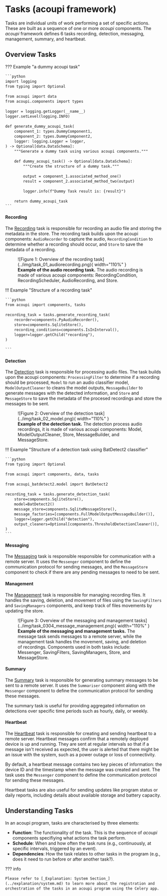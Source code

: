 # Tasks (acoupi framework)

Tasks are individual units of work performing a set of specific actions. These are built as a sequence of one or more _acoupi_ components. 
The _acoupi_ framework defines 6 tasks recording, detection, messaging, management, summary, and heartbeat. 

## Overview Tasks

??? Example "a dummy acoupi task"

    ```python
    import logging
    from typing import Optional

    from acoupi import data
    from acoupi.components import types

    logger = logging.getLogger(__name__)
    logger.setLevel(logging.INFO)

    def generate_dummy_acoupi_task(
        component_1: types.DummyComponent1,
        component_2: types.DummyComponent2,
        logger: logging.Logger = logger, 
    ) -> Optional[data.DataSchema]:
        """Generate a dummy task using various acoupi components."""

        def dummy_acoupi_task() -> Optional[data.DataSchema]:
            """Create the structure of a dummy task."""

            output = component_1.associated_method_one()
            result = component_2.associated_method_two(output)

            logger.info(f"Dummy Task result is: {result}")

        return dummy_acoupi_task
    ```

#### Recording

The [Recording](../reference/tasks.md) task is responsible for recording an audio file and storing the metadata in the store.
The recording task builds upon the acoupi components: `AudioRecorder` to capture the audio, `RecordingCondition` to determine whether a recording should occur, and `Store` to save the metadata of a recording.

<figure markdown="span">
    ![Figure 1: Overview of the recording task](../img/task_01_audiorecording.png){ width="110%" }
    <figcaption><b>Example of the audio recording task.</b> The audio recording is made of various acoupi components: RecordingCondition, RecordingScheduler, AudioRecording, and Store.
</figure>

!!! Example "Structure of a recording task"

    ```python
    from acoupi import components, tasks

    recording_task = tasks.generate_recording_task(
        recorder=components.PyAudioRecorder(),
        store=components.SqliteStore(),
        recording_conditions=components.IsInInterval(),
        logger=logger.getChild("recording"),
    )

    ```

#### Detection

The [Detection](../reference/tasks.md) task is responsible for processing audio files.
The task builds upon the acoupi components: `ProcessingFilter` to determine if a recording should be processed, `Model` to run an audio classifier model, `ModelOutputCleaner` to cleans the model outputs, `MessageBuilder` to generate messages with the detected information, and `Store` and `MessageStore` to save the metadata of the procesed recordings and store the messages to be sent.

<figure markdown="span">
    ![Figure 2: Overview of the detection task](../img/task_02_model.png){ width="110%" }
    <figcaption><b>Example of the detection task.</b> The detection process audio recordings, it is made of various acoupi components: Model, ModelOutputCleaner, Store, MessageBuilder, and MessageStore.
</figure>

!!! Example "Structure of a detection task using BatDetect2 classifier"

    ```python
    from typing import Optional

    from acoupi import components, data, tasks
    
    from acoupi_batdetect2.model import BatDetect2

    recording_task = tasks.generate_detection_task(
        store=components.SqliteStore(),
        model=BatDetect2()
        message_store=components.SqliteMessageStore(),
        message_factories=[components.FullModelOutputMessageBuilder()],
        logger=logger.getChild("detection"),
        output_cleaners=Optional[components.ThresholdDetectionCleaner()],
    )
    ```

#### Messaging

The [Messaging](../reference/tasks.md) task is responsible responsible for communication with a remote server.
It uses the `Messenger` component to define the communication protocol for sending messages, and the `MessageStore` component to check if there are any pending messages to need to be sent.

#### Management

The [Management](../reference/tasks.md) task is responsible for managing recording files.
It handles the saving, deletion, and movement of files using the `SavingFilters` and `SavingManagers` components, and keep track of files movements by updating the store.


<figure markdown="span">
    ![Figure 3: Overview of the messaging and management tasks](../img/task_0304_message_management.png){ width="110%" }
    <figcaption><b>Example of the messaging and management tasks.</b> The message task sends messages to a remote server, while the management task handles the movement, saving, and deletion of recordings. Components used in both tasks include: Messenger, SavingFilters, SavingManagers, Store, and MessageStore.
</figure>

#### Summary

The [Summary](../reference/tasks.md) task is responsible for generating summary messages to be sent to a remote server. It uses the `Summariser` component along with the `Messenger` component to define the communication protocol for sending these messages. 

The summary task is useful for providing aggregated information on detections over specific time periods such as hourly, daily, or weekly.

#### Heartbeat

The [Heartbeat](../reference/tasks.md) task is responsible for creating and sending heartbeat to a remote server. Heartbeat messages confirm that a remotely deployed device is up and running. They are sent at regular intervals so that if a message isn't received as expected, the user is alerted that there might be an issue with the system, such as a power outage or loss of connectivity.

By default, a heartbeat message contains two key pieces of information: the device ID and the timestamp when the message was created and sent. The task uses the `Messenger` component to define the communication protocol for sending these messages.

Heartbeat tasks are also useful for sending updates like program status or daily reports, including details about available storage and battery capacity.


## Understanding Tasks 

In an acoupi program, tasks are characterised by three elements:

- **Function**: The functionality of the task. This is the sequence of _acoupi_ components specifiying what actions the task perform.
- **Schedule**: When and how often the task runs (e.g., continuously, at specific intervals, triggered by an event).
- **Dependencies**: How the task relates to other tasks in the program (e.g., does it need to run before or after another task?).

??? info

    Please refer to [_Explanation: System Section_](../explanation/system.md) to learn more about the registration and orchestration of the tasks in an acoupi program using the Celery app.